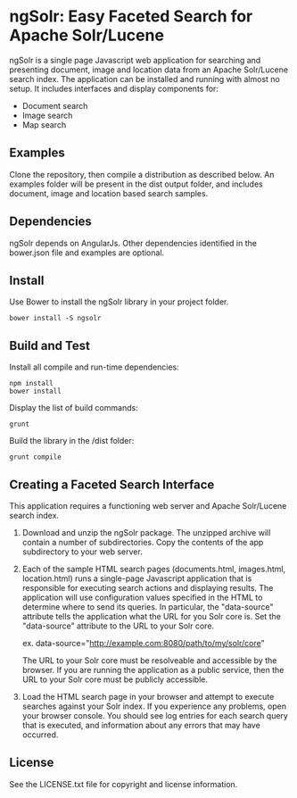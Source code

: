 ngSolr: Easy Faceted Search for Apache Solr/Lucene
==================================================

ngSolr is a single page Javascript web application for searching and
presenting document, image and location data from an Apache Solr/Lucene search
index. The application can be installed and running with almost no setup. It
includes interfaces and display components for:

 * Document search
 * Image search
 * Map search

Examples
--------

Clone the repository, then compile a distribution as described below. An
examples folder will be present in the dist output folder, and includes
document, image and location based search samples.


Dependencies
------------

ngSolr depends on AngularJs. Other dependencies identified in the bower.json
file and examples are optional.


Install
-------

Use Bower to install the ngSolr library in your project folder.

    bower install -S ngsolr


Build and Test
--------------

Install all compile and run-time dependencies:

    npm install
    bower install

Display the list of build commands:

    grunt

Build the library in the /dist folder:

    grunt compile


Creating a Faceted Search Interface
-----------------------------------

This application requires a functioning web server and Apache Solr/Lucene
search index.

1. Download and unzip the ngSolr package. The unzipped archive will contain
   a number of subdirectories. Copy the contents of the app subdirectory to
   your web server.

2. Each of the sample HTML search pages (documents.html, images.html,
   location.html) runs a single-page Javascript application that is
   responsible for executing search actions and displaying results. The
   application will use configuration values specified in the HTML to determine
   where to send its queries. In particular, the "data-source" attribute tells
   the application what the URL for you Solr core is. Set the "data-source"
   attribute to the URL to your Solr core.

     ex. data-source="http://example.com:8080/path/to/my/solr/core"

   The URL to your Solr core must be resolveable and accessible by the browser.
   If you are running the application as a public service, then the URL to your
   Solr core must be publicly accessible.

3. Load the HTML search page in your browser and attempt to execute searches
   against your Solr index. If you experience any problems, open your browser
   console. You should see log entries for each search query that is executed,
   and information about any errors that may have occurred.


License
-------
See the LICENSE.txt file for copyright and license information.

